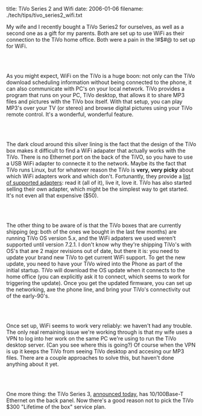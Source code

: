title: TiVo Series 2 and Wifi
date: 2006-01-06
filename: ./tech/tips/tivo_series2_wifi.txt

My wife and I recently bought a TiVo Series2 for ourselves, as well
as a second one as a gift for my parents.  Both are set up to use WiFi as 
their connection to the TiVo home office. Both were a pain in the !#$#@ to 
set up for WiFi.

<br><br>

As you might expect, WiFi on the TiVo is a huge boon: not only can the 
TiVo download scheduling information without being connected to the phone, 
it can also communicate with PC's on your local network. TiVo provides a 
program that runs on your PC, TiVo desktop, that allows it to share MP3 
files and pictures with the TiVo box itself. With that setup, you can 
play MP3's over your TV (or stereo) and browse digital pictures using your 
TiVo remote control. It's a wonderful, wonderful feature.

<br><br>

The dark cloud around this silver lining is the fact that the design of 
the TiVo box makes it difficult to find a WiFi adapater that actually 
works with the TiVo. There is no Ethernet port on the back of the TiVO, so 
you have to use a USB WiFi adapter to connecte it to the network. Maybe 
its the fact that TiVo runs Linux, but for whatever reason the TiVo is 
<b>very, very picky</b> about which WiFi adapters work and which don't.
Fortunantly, they provide a 
<a href="http://customersupport.tivo.com/knowbase/root/public/tv2006.htm">
list of supported adapters</a>: read it (all of it), live it, love it.
TiVo has also started selling their own adapter, which might be the 
simplest way to get started. It's not even all that expensive ($50).

<br><br>

The other thing to be aware of is that the TiVo boxes that are currently 
shipping (eg: both of the ones we bought in the last few months) are 
running TiVo OS version 5.x, and the WiFi adpaters we used weren't 
supported until version 7.2.1. I don't know why they're shipping TiVo's 
with OS's that are 2 major revisions out of date, but there it is: you 
need to update your brand new TiVo to get current WiFi support. To get the 
new update, you need to have your TiVo wired into the Phone as part of the 
initial startup. TiVo will download the OS update when it connects to the 
home office (you can explicitly ask it to connect, which seems to work for 
triggering the update). Once you get the updated firmware, you can set up 
the networking, axe the phone line, and bring your TiVo's connectivity out 
of the early-90's.

<br><br>

Once set up, WiFi seems to work very reliably:  we haven't had any 
trouble. The only real remaining issue we're working through is that my 
wife uses a VPN to log into her work on the same PC we're using to run the 
TiVo desktop server. (Can you see where this is going?) Of course when the 
VPN is up it keeps the TiVo from seeing TiVo desktop and accesing our MP3 
files. There are a couple approaches to solve this, but haven't done 
anything about it yet.

<br><br>

One more thing: the TiVo Series 3, <a 
href="http://www.tivolovers.com/252572.html">announced today</a>, has 
10/100Base-T Ethernet on the back panel. Now there's a good reason not 
to pick the TiVo $300 "Lifetime of the box" service plan.
